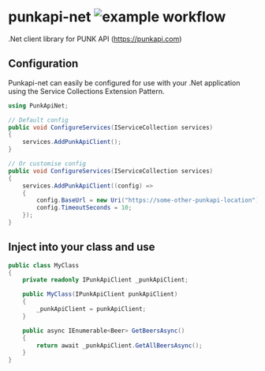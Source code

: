 # punkapi-net ![example workflow](https://github.com/a-bagley/punkapi-net/actions/workflows/build.yml/badge.svg)

.Net client library for PUNK API (https://punkapi.com)


## Configuration
Punkapi-net can easily be configured for use with your .Net application using the Service Collections Extension Pattern.
```cs
using PunkApiNet;

// Default config
public void ConfigureServices(IServiceCollection services)
{
	services.AddPunkApiClient();
}

// Or customise config
public void ConfigureServices(IServiceCollection services)
{
	services.AddPunkApiClient((config) => 
    {
        config.BaseUrl = new Uri("https://some-other-punkapi-location");
        config.TimeoutSeconds = 10;
    });
}
```

## Inject into your class and use
```cs
public class MyClass
{
    private readonly IPunkApiClient _punkApiClient;

    public MyClass(IPunkApiClient punkApiClient)
    {
        _punkApiClient = punkApiClient;
    }

    public async IEnumerable<Beer> GetBeersAsync()
    {
        return await _punkApiClient.GetAllBeersAsync();
    }
}
```
